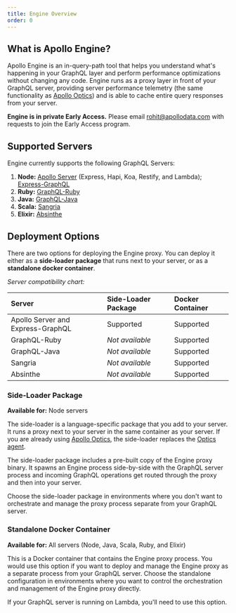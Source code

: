 ```yaml
---
title: Engine Overview
order: 0
---
```


## What is Apollo Engine?

Apollo Engine is an in-query-path tool that helps you understand what's happening in your GraphQL layer and perform performance optimizations without changing any code. Engine runs as a proxy layer in front of your GraphQL server, providing server performance telemetry (the same functionality as [Apollo Optics](https://www.apollodata.com/optics/)) and is able to cache entire query responses from your server.

**Engine is in private Early Access.** Please email [rohit@apollodata.com](mailto:rohit@apollodata.com) with requests to join the Early Access program.

## Supported Servers

Engine currently supports the following GraphQL Servers:
1. **Node:** [Apollo Server](https://github.com/apollographql/apollo-server) (Express, Hapi, Koa, Restify, and Lambda); [Express-GraphQL](https://github.com/graphql/express-graphql)
2. **Ruby:** [GraphQL-Ruby](https://github.com/rmosolgo/graphql-ruby)
3. **Java:** [GraphQL-Java](https://github.com/graphql-java/graphql-javas)
4. **Scala:** [Sangria](https://github.com/sangria-graphql/sangria)
5. **Elixir:** [Absinthe](https://github.com/absinthe-graphql/absinthe)

## Deployment Options

There are two options for deploying the Engine proxy. You can deploy it either as a **side-loader package** that runs next to your server, or as a **standalone docker container**.

_Server compatibility chart:_

| Server  | Side-Loader Package  | Docker Container |
| :------ | :------------------- | :--------------------------- |
| Apollo Server and Express-GraphQL | Supported | Supported | 
| GraphQL-Ruby | _Not available_ | Supported |
| GraphQL-Java | _Not available_ | Supported |
| Sangria | _Not available_ | Supported |
| Absinthe | _Not available_ | Supported |

### Side-Loader Package

**Available for:** Node servers

The side-loader is a language-specific package that you add to your server. It runs a proxy next to your server in the same container as your server. If you are already using [Apollo Optics](https://www.apollodata.com/optics/), the side-loader replaces the [Optics agent](https://github.com/apollographql/optics-agent-js).

The side-loader package includes a pre-built copy of the Engine proxy binary. It spawns an Engine process side-by-side with the GraphQL server process and incoming GraphQL operations get routed through the proxy and then into your server.

Choose the side-loader package in environments where you don't want to orchestrate and manage the proxy process separate from your GraphQL server.

### Standalone Docker Container

**Available for:** All servers (Node, Java, Scala, Ruby, and Elixir)

This is a Docker container that contains the Engine proxy process. You would use this option if you want to deploy and manage the Engine proxy as a separate process from your GraphQL server. Choose the standalone configuration in environments where you want to control the orchestration and management of the Engine proxy directly.

If your GraphQL server is running on Lambda, you'll need to use this option.
